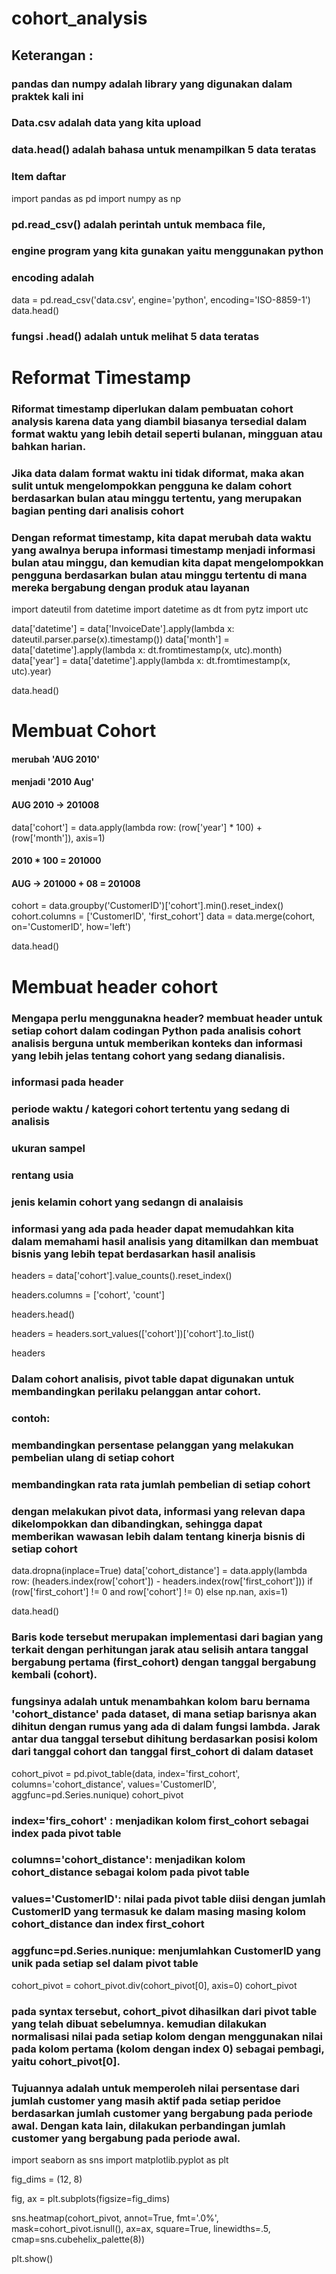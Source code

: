 # cohort_analysis

## Keterangan :

### pandas dan numpy adalah library yang digunakan dalam praktek kali ini
### Data.csv adalah data yang kita upload
### data.head() adalah bahasa untuk menampilkan 5 data teratas
### Item daftar

import pandas as pd
import numpy as np

### pd.read_csv() adalah perintah untuk membaca file,
### engine program yang kita gunakan yaitu menggunakan python
### encoding adalah

data = pd.read_csv('data.csv', engine='python', encoding='ISO-8859-1')
data.head()

### fungsi .head() adalah untuk melihat 5 data teratas

# Reformat Timestamp
### Riformat timestamp diperlukan dalam pembuatan cohort analysis karena data yang diambil biasanya tersedial dalam format waktu yang lebih detail seperti bulanan, mingguan atau bahkan harian.

### Jika data dalam format waktu ini tidak diformat, maka akan sulit untuk mengelompokkan pengguna ke dalam cohort berdasarkan bulan atau minggu tertentu, yang merupakan bagian penting dari analisis cohort

### Dengan reformat timestamp, kita dapat merubah data waktu yang awalnya berupa informasi timestamp menjadi informasi bulan atau minggu, dan kemudian kita dapat mengelompokkan pengguna berdasarkan bulan atau minggu tertentu di mana mereka bergabung dengan produk atau layanan

import dateutil
from datetime import datetime as dt
from pytz import utc

data['datetime'] = data['InvoiceDate'].apply(lambda x: dateutil.parser.parse(x).timestamp())
data['month'] = data['datetime'].apply(lambda x: dt.fromtimestamp(x, utc).month)
data['year'] = data['datetime'].apply(lambda x: dt.fromtimestamp(x, utc).year)

data.head()

# Membuat Cohort

#### merubah 'AUG 2010'
#### menjadi '2010 Aug'
#### AUG 2010 -> 201008

data['cohort'] = data.apply(lambda row: (row['year'] * 100) + (row['month']), axis=1)

#### 2010 * 100 = 201000
#### AUG -> 201000 + 08 = 201008

cohort = data.groupby('CustomerID')['cohort'].min().reset_index()
cohort.columns = ['CustomerID', 'first_cohort']
data = data.merge(cohort, on='CustomerID', how='left')

data.head()

# Membuat header cohort

### Mengapa perlu menggunakna header? membuat header untuk setiap cohort dalam codingan Python pada analisis cohort analisis berguna untuk memberikan konteks dan informasi yang lebih jelas tentang cohort yang sedang dianalisis.

### informasi pada header

### periode waktu / kategori cohort tertentu yang sedang di analisis
### ukuran sampel
### rentang usia
### jenis kelamin cohort yang sedangn di analaisis
### informasi yang ada pada header dapat memudahkan kita dalam memahami hasil analisis yang ditamilkan dan membuat bisnis yang lebih tepat berdasarkan hasil analisis

headers = data['cohort'].value_counts().reset_index()

headers.columns = ['cohort', 'count']

headers.head()

headers = headers.sort_values(['cohort'])['cohort'].to_list()

headers

### Dalam cohort analisis, pivot table dapat digunakan untuk membandingkan perilaku pelanggan antar cohort.

### contoh:

### membandingkan persentase pelanggan yang melakukan pembelian ulang di setiap cohort
### membandingkan rata rata jumlah pembelian di setiap cohort
### dengan melakukan pivot data, informasi yang relevan dapa dikelompokkan dan dibandingkan, sehingga dapat memberikan wawasan lebih dalam tentang kinerja bisnis di setiap cohort

data.dropna(inplace=True)
data['cohort_distance'] = data.apply(lambda row: (headers.index(row['cohort']) - headers.index(row['first_cohort'])) if (row['first_cohort'] != 0 and row['cohort'] != 0) else np.nan, axis=1)

data.head()

### Baris kode tersebut merupakan implementasi dari bagian yang terkait dengan perhitungan jarak atau selisih antara tanggal bergabung pertama (first_cohort) dengan tanggal bergabung kembali (cohort).

### fungsinya adalah untuk menambahkan kolom baru bernama 'cohort_distance' pada dataset, di mana setiap barisnya akan dihitun dengan rumus yang ada di dalam fungsi lambda. Jarak antar dua tanggal tersebut dihitung berdasarkan posisi kolom dari tanggal cohort dan tanggal first_cohort di dalam dataset

cohort_pivot = pd.pivot_table(data, index='first_cohort', columns='cohort_distance', values='CustomerID', aggfunc=pd.Series.nunique)
cohort_pivot

### index='firs_cohort' : menjadikan kolom first_cohort sebagai index pada pivot table
### columns='cohort_distance': menjadikan kolom cohort_distance sebagai kolom pada pivot table
### values='CustomerID': nilai pada pivot table diisi dengan jumlah CustomerID yang termasuk ke dalam masing masing kolom cohort_distance dan index first_cohort
### aggfunc=pd.Series.nunique: menjumlahkan CustomerID yang unik pada setiap sel dalam pivot table

cohort_pivot = cohort_pivot.div(cohort_pivot[0], axis=0)
cohort_pivot

### pada syntax tersebut, cohort_pivot dihasilkan dari pivot table yang telah dibuat sebelumnya. kemudian dilakukan normalisasi nilai pada setiap kolom dengan menggunakan nilai pada kolom pertama (kolom dengan index 0) sebagai pembagi, yaitu cohort_pivot[0].

### Tujuannya adalah untuk memperoleh nilai persentase dari jumlah customer yang masih aktif pada setiap peridoe berdasarkan jumlah customer yang bergabung pada periode awal. Dengan kata lain, dilakukan perbandingan jumlah customer yang bergabung pada periode awal.

import seaborn as sns
import matplotlib.pyplot as plt

fig_dims = (12, 8)

fig, ax = plt.subplots(figsize=fig_dims)

sns.heatmap(cohort_pivot, annot=True, fmt='.0%', mask=cohort_pivot.isnull(), ax=ax, square=True, linewidths=.5, cmap=sns.cubehelix_palette(8))

plt.show()

